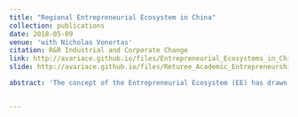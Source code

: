 ```yaml
---
title: "Regional Entrepreneurial Ecosystem in China"
collection: publications
date: 2018-05-09
venue: 'with Nicholas Vonortas'
citation: R&R Industrial and Corporate Change
link: http://avariace.github.io/files/Entrepreneurial_Ecosystems_in_China_Lai-Vonortas.pdf
slide: http://avariace.github.io/files/Returee_Academic_Entrepreneurship_20181110.pdf

abstract: 'The concept of the Entrepreneurial Ecosystem (EE) has drawn a lot of attention in the fields of entrepreneurship studies, economic geography and urban economics, and have recently gained popularity with policy decision makers. While a long list of factors that influences entrepreneurship, few studies have so far looked at entrepreneurship from a truly systemic and interdisciplinary perspective that identifies explicitly cause and effect. This study proposes a two-stage structural model for the entrepreneurial ecosystem which identifies the factors which directly or indirectly influence regional entrepreneurial activities. <br/>We bring to bear a unique dataset in terms of size and composition, comprising of statistical information on various aspects of the entrepreneurial ecosystems of 263 Chinese prefecture-level municipalities from 2007 to 2015. The empirical results confirm our systemic modeling approach: human capital, knowledge creation and absorption, risk finance and market demand are the main factors in regional entrepreneurial ecosystems that promote local entrepreneurship directly. Moreover, presence of high growth firms in the region, startup companies, university graduates, as well as city openness are significant predictors of both the regional stock of human capital and knowledge creation. Risk finance is found to be strongly associated with the presence of high growth firms and startups. Last, but by no means least, the study also underscored the strong positive impact of universities on regional human capital and knowledge creation, thus indicating the crucial role of academic institutions in regional entrepreneurial ecosystems.'


---
```

